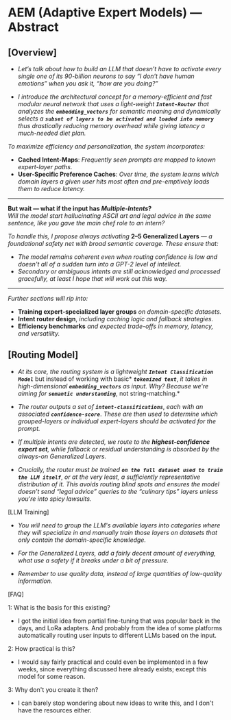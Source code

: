 # AEM (Adaptive Expert Models) — Abstract

## [Overview]

- *Let’s talk about how to build an LLM that doesn’t have to activate every single one of its 90-billion neurons to say “I don’t have human emotions” when you ask it, “how are you doing?”*

- *I introduce the architectural concept for a memory-efficient and fast modular neural network that uses a light-weight* ***`Intent-Router`*** *that analyzes the* ***`embedding_vectors`*** *for semantic meaning and dynamically selects a* ***`subset of layers to be activated and loaded into memory `*** *thus drastically reducing memory overhead while giving latency a much-needed diet plan.*

*To maximize efficiency and personalization, the system incorporates:*
- **Cached Intent-Maps**: *Frequently seen prompts are mapped to known expert-layer paths.*
- **User-Specific Preference Caches**: *Over time, the system learns which domain layers a given user hits most often and pre-emptively loads them to reduce latency.*

---

**But wait — what if the input has *Multiple-Intents*?**  
*Will the model start hallucinating ASCII art and legal advice in the same sentence, like you gave the main chef role to an intern?*

*To handle this, I propose always activating* **2–5 Generalized Layers** — *a foundational safety net with broad semantic coverage. These ensure that:*
- *The model remains coherent even when routing confidence is low and doesn't all of a sudden turn into a GPT-2 level of intellect.*
- *Secondary or ambiguous intents are still acknowledged and processed gracefully, at least I hope that will work out this way.*

---

*Further sections will rip into:*

- **Training expert-specialized layer groups** *on domain-specific datasets.*
- **Intent router design**, *including caching logic and fallback strategies.*
- **Efficiency benchmarks** *and expected trade-offs in memory, latency, and versatility.*

## [Routing Model]

- *At its core, the routing system is a lightweight* ***`Intent Classification Model`*** but instead of working with basic* ***`tokenized text`***, *it takes in high-dimensional* ***`embedding_vectors`*** *as input. Why? Because we're aiming for* ***`semantic understanding`***, not string-matching.*

- *The router outputs a set of* ***`intent-classifications`***, *each with an associated* ***`confidence-score`***. *These are then used to determine which grouped-layers or individual expert-layers should be activated for the prompt.*

- *If multiple intents are detected, we route to the **highest-confidence expert set**, while fallback or residual understanding is absorbed by the always-on Generalized Layers.*

- *Crucially, the router must be trained* ***`on the full dataset used to train the LLM itself`***, *or at the very least, a sufficiently representative distribution of it. This avoids routing blind spots and ensures the model doesn’t send “legal advice” queries to the “culinary tips” layers unless you're into spicy lawsuits.*


[LLM Training]

- *You will need to group the LLM's available layers into categories where they will specialize in and manually train those layers on datasets that only contain the domain-specific knowledge.*

- *For the Generalized Layers, add a fairly decent amount of everything, what use a safety if it breaks under a bit of pressure.*

- *Remember to use quality data, instead of large quantities of low-quality information.*

[FAQ]

1: What is the basis for this existing?
- I got the initial idea from partial fine-tuning that was popular back in the days, and LoRa adapters. And probably from the idea of some platforms automatically routing user inputs to different LLMs based on the input.

2: How practical is this?
- I would say fairly practical and could even be implemented in a few weeks, since everything discussed here already exists; except this model for some reason.

3: Why don't you create it then?
- I can barely stop wondering about new ideas to write this, and I don't have the resources either.
